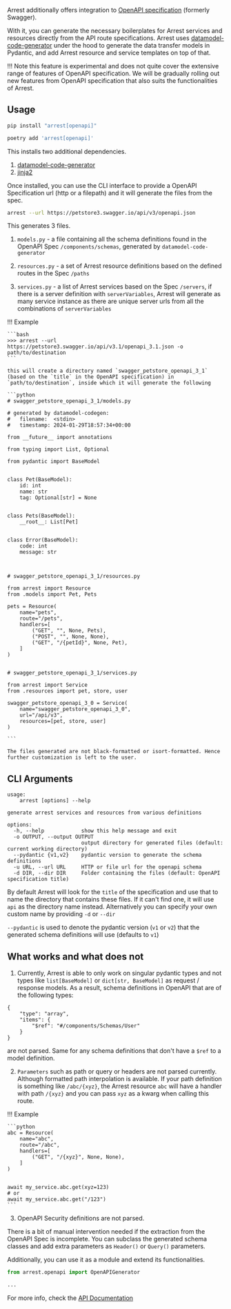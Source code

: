Arrest additionally offers integration to [OpenAPI specification](https://swagger.io/specification/) (formerly Swagger).

With it, you can generate the necessary boilerplates for Arrest services and resources directly from the API route specifications.
Arrest uses [datamodel-code-generator](https://github.com/koxudaxi/datamodel-code-generator) under the hood to generate the data transfer models in Pydantic, and add Arrest resource and service templates on top of that.

!!! Note
    this feature is experimental and does not quite cover the extensive range of features of OpenAPI
    specification. We will be gradually rolling out new features from OpenAPI specification that also
    suits the functionalities of Arrest.


## Usage

```bash
pip install "arrest[openapi]"

poetry add 'arrest[openapi]'
```

This installs two additional dependencies.

1. [datamodel-code-generator](https://github.com/koxudaxi/datamodel-code-generator)
2. [jinja2](https://github.com/pallets/jinja/)

Once installed, you can use the CLI interface to provide a OpenAPI Specification url (http or a filepath) and it will generate the files from the spec.

```bash
arrest --url https://petstore3.swagger.io/api/v3/openapi.json
```

This generates 3 files.
1. `models.py` - a file containing all the schema definitions found in the OpenAPI Spec `/components/schemas`, generated by `datamodel-code-generator`

2. `resources.py` - a set of Arrest resource definitions based on the defined routes in the Spec `/paths`

3. `services.py` - a list of Arrest services based on the Spec `/servers`, if there is a server definition with `serverVariables`, Arrest will generate as many service instance as there are unique server urls from all the combinations of `serverVariables`

!!! Example

    ```bash
    >>> arrest --url https://petstore3.swagger.io/api/v3.1/openapi_3.1.json -o path/to/destination
    ```

    this will create a directory named `swagger_petstore_openapi_3_1` (based on the `title` in the OpenAPI specification) in `path/to/destination`, inside which it will generate the following

    ```python
    # swagger_petstore_openapi_3_1/models.py

    # generated by datamodel-codegen:
    #   filename:  <stdin>
    #   timestamp: 2024-01-29T18:57:34+00:00

    from __future__ import annotations

    from typing import List, Optional

    from pydantic import BaseModel


    class Pet(BaseModel):
        id: int
        name: str
        tag: Optional[str] = None


    class Pets(BaseModel):
        __root__: List[Pet]


    class Error(BaseModel):
        code: int
        message: str



    # swagger_petstore_openapi_3_1/resources.py

    from arrest import Resource
    from .models import Pet, Pets

    pets = Resource(
        name="pets",
        route="/pets",
        handlers=[
            ("GET", "", None, Pets),
            ("POST", "", None, None),
            ("GET", "/{petId}", None, Pet),
        ]
    )


    # swagger_petstore_openapi_3_1/services.py

    from arrest import Service
    from .resources import pet, store, user

    swagger_petstore_openapi_3_0 = Service(
        name="swagger_petstore_openapi_3_0",
        url="/api/v3",
        resources=[pet, store, user]
    )

    ```

    The files generated are not black-formatted or isort-formatted. Hence further customization is left to the user.

## CLI Arguments

```
usage:
    arrest [options] --help

generate arrest services and resources from various definitions

options:
  -h, --help            show this help message and exit
  -o OUTPUT, --output OUTPUT
                        output directory for generated files (default: current working directory)
  --pydantic {v1,v2}    pydantic version to generate the schema definitions
  -u URL, --url URL     HTTP or file url for the openapi schema
  -d DIR, --dir DIR     Folder containing the files (default: OpenAPI specification title)
```

By default Arrest will look for the `title` of the specification and use that to name the directory that contains these files.
If it can't find one, it will use `api` as the directory name instead.
Alternatively you can specify your own custom name by providing `-d` or `--dir`

`--pydantic` is used to denote the pydantic version (`v1` or `v2`) that the generated schema definitions will use (defaults to `v1`)


## What works and what does not

1. Currently, Arrest is able to only work on singular pydantic types and not types like `list[BaseModel]` or `dict[str, BaseModel]` as request / response models.
As a result, schema definitions in OpenAPI that are of the following types:
```
{
    "type": "array",
    "items": {
        "$ref": "#/components/Schemas/User"
    }
}
```
are not parsed. Same for any schema definitions that don't have a `$ref` to a model definition.

2. `Parameters` such as path or query or headers are not parsed currently. Although formatted path interpolation is available. If your path definition is something like `/abc/{xyz}`,
the Arrest resource `abc` will have a handler with path `/{xyz}` and you can pass `xyz` as a kwarg when calling this route.

!!! Example

    ```python
    abc = Resource(
        name="abc",
        route="/abc",
        handlers=[
            ("GET", "/{xyz}", None, None),
        ]
    )


    await my_service.abc.get(xyz=123)
    # or
    await my_service.abc.get("/123")
    ```

3. OpenAPI Security definitions are not parsed.

There is a bit of manual intervention needed if the extraction from the OpenAPI Spec is incomplete.
You can subclass the generated schema classes and add extra parameters as `Header()` or `Query()` parameters.


Additionally, you can use it as a module and extend its functionalities.
```python
from arrest.openapi import OpenAPIGenerator

...
```

For more info, check the [API Documentation](api.md/#openapigenerator)
